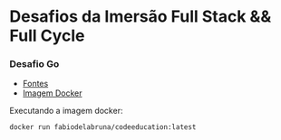 # Desafios da Imersão Full Stack && Full Cycle

### Desafio Go

  - [Fontes](https://github.com/fabiodelabruna/imersao-fullcycle-7-desafios/tree/master/desafio-go)
  - [Imagem Docker](https://hub.docker.com/r/fabiodelabruna/codeeducation)

Executando a imagem docker:
```
docker run fabiodelabruna/codeeducation:latest
```